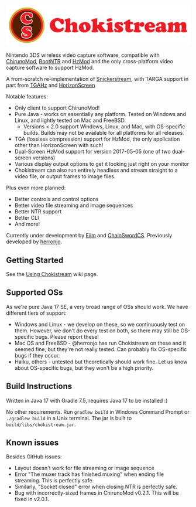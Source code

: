 ![Chokistream](banner.svg)

Nintendo 3DS wireless video capture software, compatible with [ChirunoMod](https://github.com/ChainSwordCS/ChirunoMod), [BootNTR](https://github.com/44670/BootNTR) and [HzMod](https://chainswordcs.com/horizon-by-sono.html) and the only cross-platform video capture software to support HzMod.

A from-scratch re-implementation of [Snickerstream](https://github.com/RattletraPM/Snickerstream), with TARGA support in part from [TGAHz](https://github.com/ChainSwordCS/TGAHz-Parsing) and [HorizonScreen](hps://github.com/gamingaddictionz03/HorizonM)

Notable features:
 * Only client to support ChirunoMod!
 * Pure Java - works on essentially any platform. Tested on Windows and Linux, and lightly tested on Mac and FreeBSD.
   * Versions < 2.0 support Windows, Linux, and Mac, with OS-specific builds. Builds may not be available for all platforms for all releases.
 * TGA (lossless compression) support for HzMod, the only application other than HorizonScreen with such!
 * Dual-Screen HzMod support for version 2017-05-05 (one of two dual-screen versions)
 * Various display output options to get it looking just right on your monitor
 * Chokistream can also run entirely headless and stream straight to a video file, or output frames to image files.

Plus even more planned:
 * Better controls and control options
 * Better video file streaming and image sequences
 * Better NTR support
 * Better CLI
 * And more!

Currently under development by [Eiim](https://github.com/Eiim) and [ChainSwordCS](https://github.com/ChainSwordCS). Previously developed by [herronjo](https://github.com/herronjo).

## Getting Started

See the [Using Chokistream](https://github.com/Eiim/Chokistream/wiki/Using-Chokistream) wiki page.

## Supported OSs
As we're pure Java 17 SE, a very broad range of OSs should work. We have different tiers of support:
* Windows and Linux - we develop on these, so we continuously test on them. However, we don't do every test on both, so there may still be OS-specific bugs. Please report these!
* Mac OS and FreeBSD - @herronjo has run Chokistream on these and it seemed fine, but they're not really tested. Can probably fix OS-specific bugs if they occur.
* Haiku, others - untested but theoretically should work fine. Let us know about OS-specific bugs, but they won't be a high priority.

## Build Instructions

Written in Java 17 with Gradle 7.5, requires Java 17 to be installed :)

No other requirements. Run `gradlew build` in Windows Command Prompt or `./gradlew build` in a Unix terminal. The jar is built to `build/libs/chokistream.jar`.

## Known issues

Besides GitHub issues:
 * Layout doesn't work for file streaming or image sequence
 * Error "The muxer track has finished muxing" when ending file streaming. This is perfectly safe.
 * Similarly, "Socket closed" error when closing NTR is perfectly safe.
 * Bug with incorrectly-sized frames in ChirunoMod v0.2.1. This will be fixed in v2.0.1.
